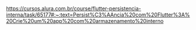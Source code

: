 https://cursos.alura.com.br/course/flutter-persistencia-interna/task/65177#:~:text=Persist%C3%AAncia%20com%20Flutter%3A%20Crie%20um%20app%20com%20armazenamento%20interno
